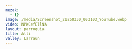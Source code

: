 ```yaml
---
mezak:
  - {}
image: /media/Screenshot_20250330_003103_YouTube.webp
video: NPKCefEllNA
layout: parroquia
title: Alli
valley: Larraun
---
```

